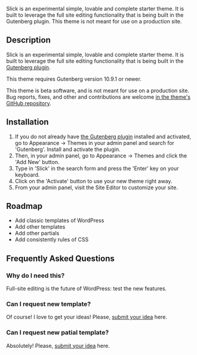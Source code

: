 Slick is an experimental simple, lovable and complete starter theme. It is built to leverage the full site editing functionality that is being built in the Gutenberg plugin. This theme is not meant for use on a production site.


## Description

Slick is an experimental simple, lovable and complete starter theme. It is built to leverage the full site editing functionality that is being built in the <a href="https://wordpress.org/plugins/gutenberg/">Gutenberg plugin</a>.

This theme requires Gutenberg version 10.9.1 or newer.

This theme is beta software, and is not meant for use on a production site. Bug reports, fixes, and other and contributions are welcome <a href="https://github.com/GuglielmoPepe/slick/issues">in the theme's GitHub repository</a>.


## Installation

1. If you do not already have <a href="https://wordpress.org/plugins/gutenberg/">the Gutenberg plugin</a> installed and activated, go to Appearance -> Themes in your admin panel and search for 'Gutenberg'. Install and activate the plugin.
2. Then, in your admin panel, go to Appearance -> Themes and click the 'Add New' button.
3. Type in 'Slick' in the search form and press the 'Enter' key on your keyboard.
4. Click on the 'Activate' button to use your new theme right away.
5. From your admin panel, visit the Site Editor to customize your site.


## Roadmap

* Add classic templates of WordPress
* Add other templates
* Add other partials
* Add consistently rules of CSS


## Frequently Asked Questions

### Why do I need this?
Full-site editing is the future of WordPress: test the new features.

### Can I request new template?
Of course! I love to get your ideas! Please, [submit your idea](https://github.com/GuglielmoPepe/slick/issues) here.

### Can I request new patial template?
Absolutely! Please, [submit your idea](https://github.com/GuglielmoPepe/slick/issues) here.

